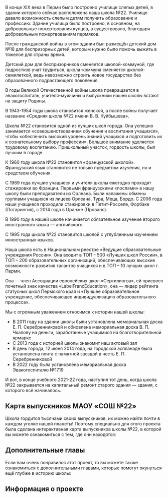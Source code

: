 В конце ХIХ века в Перми было построено училище слепых детей, в здании которого сейчас расположена наша школа №22. Училище давало возможность слепым детям получить образование и профессию. Здание училища было построено, в основном, на добровольные пожертвования купцов, а существовало, благодаря добровольным пожертвованиям пермяков.

После гражданской войны в этом здании был размещён детский дом №18 для беспризорных детей, которым нужно было помочь выжить в тяжелое для страны время. 

Детский дом для беспризорников сменяется школой-коммуной, где подростков учат трудиться, школа-коммуна сменяется школой-семилеткой, ведь невозможно строить новое государство без образованного подрастающего поколения. 

В годы Великой Отечественной войны школа превращается в эвакогоспиталь, учителя-мужчины и выпускники нашей школы встают на защиту Родины.

В 1943-1954 годы школа становится женской, а после войны получает название «Средняя школа №22 имени В. В. Куйбышева».

Школа №22 становится одной из лучших школ города. Она успешно занимается «совершенствованием обучения и воспитания учащихся», чтобы «обеспечить высокий уровень знаний учащихся и подготовить их к сознательному выбору профессии». Большое внимание уделяется трудовому воспитанию. Пришкольный участок, гордость школы, был лучшим в городе.

К 1960 году школа №22 становится «французской школой». Французский язык становится не только предметом изучения, но и средством обучения. 

С 1989 года лучшие учащиеся и учителя школы ежегодно проходят стажировки во Франции. Первыми французскими «послами» в нашу школу были преподаватели из Орлеана. Были налажены обмены группами учащихся из лицеев Орлеана, Тура, Меца, Бордо. С 2006 года наши учащиеся проходили стажировки в Петит-Росселе, Форбаке (Лотарингия), с 2014 года в Оранже (Прованс).

В 1990 году в нашей школе начинается обязательное изучение второго иностранного языка — английского.

С 1995 года школа №22 становится школой с углубленным изучением инностранных языков.

Наша школа есть в Национальном реестре «Ведущие образовательные учреждения России». Она входит в ТОП – 500 «Лучших школ России», в ТОП – 200 образовательных организаций, обеспечивающих высокие возможности развития талантов учащихся и в ТОП – 10 лучших школ г. Перми. 

Она — член Ассоциации европейских школ «Сертилингва», ей присвоен почетный знак качества «LabelFrancÉducation», она — лидер рейтинга статусных школ Пермского края и «Лучшее образовательное учреждение, обеспечивающее индивидуализацию образовательного процесса».

Мы с огромным уважением относимся к истории нашей школы:

- В 2011 году на здании школы были установлена мемориальная доска Е. П. Серебренниковой и обновлена мемориальная доска В. П. Чкалову на деньги, заработанные учащимися на благотворительной ярмарке
- С 2013 года с историей школы знакомит наш актовый зал
- В день города, 12 июня 2014 года, на городской эспланаде была установлена плита с памятной звездой в честь Е. П. Серебренниковой
- В 2022 году была установлена мемориальная доска Эвакогоспиталю №1719

И вот, в конце учебного 2021-22 года, наступил тот день, когда школа №22 закрывается на капитальный ремонт старого здания — здания, с которого всё начиналось.

## Карта выпускников МАОУ «СОШ №22»

Школа гордится тысячами своих выпускников, их можно найти почти в каждом уголке нашей планеты! Поэтому специально для этого проекта была сделана интерактивная карта выпускников школы №22, в которой вы можете ознакомиться с тем, где они находятся:

## Дополнительные главы

Если вам очень понравился этот проект, то вы можете также ознакомиться с дополнительными главами, которые помогут окунуться ещё глубже в историю школы:

## Информация о проекте